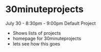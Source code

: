 # 30minuteprojects
July 30 - 8:30pm - 9:00pm
Default Project
- Shows lists of projects
- homepage for 30minuteprojects
- lets see how this goes
